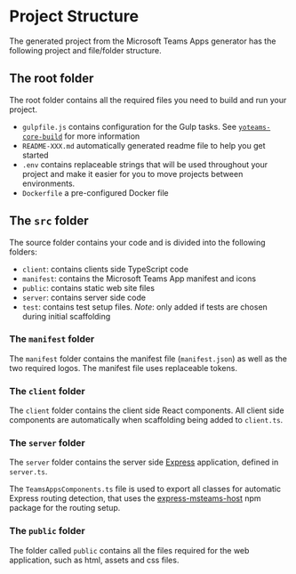 # Project Structure

The generated project from the Microsoft Teams Apps generator has the following project and file/folder structure.

## The root folder

The root folder contains all the required files you need to build and run your project.

- `gulpfile.js` contains configuration for the Gulp tasks. See [`yoteams-core-build`](https://github.com/pnp/generator-teams/tree/master/packages/yoteams-build-core) for more information
- `README-XXX.md` automatically generated readme file to help you get started
- `.env` contains replaceable strings that will be used throughout your project and make it easier for you to move projects between environments.
- `Dockerfile` a pre-configured Docker file

## The `src` folder

The source folder contains your code and is divided into the following folders:

- `client`: contains clients side TypeScript code
- `manifest`: contains the Microsoft Teams App manifest and icons
- `public`: contains static web site files
- `server`: contains server side code
- `test`: contains test setup files. *Note*: only added if tests are chosen during initial scaffolding

### The `manifest` folder

The `manifest` folder contains the manifest file (`manifest.json`) as well as the two required logos. The manifest file uses replaceable tokens.

### The `client` folder

The `client` folder contains the client side React components. All client side components are automatically when scaffolding being added to `client.ts`.

### The `server` folder

The `server` folder contains the server side  [Express](https://www.npmjs.com/package/express) application, defined in `server.ts`. 

The `TeamsAppsComponents.ts` file is used to export all classes for automatic Express routing detection, that uses the [express-msteams-host](https://www.npmjs.com/package/express-msteams-host) npm package for the routing setup.

### The `public` folder

The folder called `public` contains all the files required for the web application, such as html, assets and css files. 